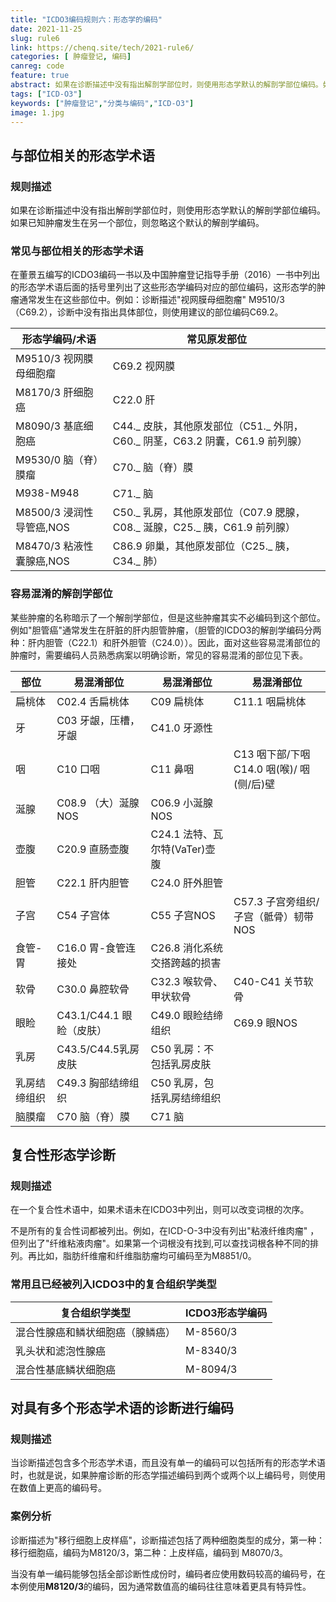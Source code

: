 ```yaml
---
title: "ICDO3编码规则六：形态学的编码"
date: 2021-11-25
slug: rule6
link: https://chenq.site/tech/2021-rule6/
categories: [ 肿瘤登记, 编码]
canreg: code
feature: true
abstract: 如果在诊断描述中没有指出解剖学部位时，则使用形态学默认的解剖学部位编码。如果已知肿瘤发生在另一个部位，则忽略这个默认的解剖学编码。
tags: ["ICD-O3"]
keywords: ["肿瘤登记","分类与编码","ICD-O3"]
image: 1.jpg
---
```



## 与部位相关的形态学术语

### 规则描述
如果在诊断描述中没有指出解剖学部位时，则使用形态学默认的解剖学部位编码。如果已知肿瘤发生在另一个部位，则忽略这个默认的解剖学编码。


### 常见与部位相关的形态学术语

在董景五编写的ICDO3编码一书以及中国肿瘤登记指导手册（2016）一书中列出的形态学术语后面的括号里列出了这些形态学编码对应的部位编码，这形态学的肿瘤通常发生在这些部位中。例如：诊断描述"视网膜母细胞瘤"
M9510/3（C69.2），诊断中没有指出具体部位，则使用建议的部位编码C69.2。

| 形态学编码/术语          | 常见原发部位                                                                    |
|--------------------------|---------------------------------------------------------------------------------|
| M9510/3 视网膜母细胞瘤   | C69.2 视网膜                                                                    |
| M8170/3 肝细胞癌         | C22.0 肝                                                                        |
| M8090/3 基底细胞癌       | C44.\_ 皮肤，其他原发部位（C51.\_ 外阴，C60.\_ 阴茎，C63.2 阴囊，C61.9 前列腺） |
| M9530/0 脑（脊）膜瘤     | C70.\_ 脑（脊）膜                                                               |
| M938-M948                | C71.\_ 脑                                                                       |
| M8500/3 浸润性导管癌,NOS | C50.\_ 乳房，其他原发部位（C07.9 腮腺，C08.\_ 涎腺，C25.\_ 胰，C61.9 前列腺）   |
| M8470/3 粘液性囊腺癌,NOS | C86.9 卵巢，其他原发部位（C25.\_ 胰，C34.\_ 肺）                                |

### 容易混淆的解剖学部位

某些肿瘤的名称暗示了一个解剖学部位，但是这些肿瘤其实不必编码到这个部位。例如"胆管癌"通常发生在肝脏的肝内胆管肿瘤，（胆管的ICDO3的解剖学编码分两种：肝内胆管（C22.1）和肝外胆管（C24.0））。因此，面对这些容易混淆部位的肿瘤时，需要编码人员熟悉病案以明确诊断，常见的容易混淆的部位见下表。

| 部位         | 易混淆部位                 | 易混淆部位                      | 易混淆部位                                  |
|--------------|--------------------------|-------------------------------|-------------------------------------------|
| 扁桃体       | C02.4 舌扁桃体           | C09 扁桃体                    | C11.1 咽扁桃体                            |
| 牙           | C03 牙龈，压槽，牙龈     | C41.0 牙源性                  |                                           |
| 咽           | C10 口咽                 | C11 鼻咽                      | C13 咽下部/下咽 C14.0 咽(喉)/ 咽(侧/后)壁 |
| 涎腺         | C08.9 （大）涎腺NOS      | C06.9 小涎腺NOS               |                                           |
| 壶腹         | C20.9 直肠壶腹           | C24.1 法特、瓦尔特(VaTer)壶腹 |                                           |
| 胆管         | C22.1 肝内胆管           | C24.0 肝外胆管                |                                           |
| 子宫         | C54 子宫体               | C55 子宫NOS                   | C57.3 子宫旁组织/子宫（骶骨）韧带NOS      |
| 食管-胃      | C16.0 胃-食管连接处      | C26.8 消化系统交搭跨越的损害  |                                           |
| 软骨         | C30.0 鼻腔软骨           | C32.3 喉软骨、甲状软骨        | C40-C41 关节软骨                          |
| 眼睑         | C43.1/C44.1 眼睑（皮肤） | C49.0 眼睑结缔组织            | C69.9 眼NOS                               |
| 乳房         | C43.5/C44.5乳房皮肤      | C50 乳房：不包括乳房皮肤      |                                           |
| 乳房结缔组织 | C49.3 胸部结缔组织       | C50 乳房，包括乳房结缔组织    |                                           |
| 脑膜瘤       | C70 脑（脊）膜           | C71 脑                        |                                           |

## 复合性形态学诊断

### 规则描述
在一个复合性术语中，如果术语未在ICDO3中列出，则可以改变词根的次序。

不是所有的复合性词都被列出。例如，在ICD-O-3中没有列出"粘液纤维肉瘤"
，但列出了"纤维粘液肉瘤"。如果第一个词根没有找到,可以查找词根各种不同的排列。再比如，脂肪纤维瘤和纤维脂肪瘤均可编码至为M8851/0。

### 常用且已经被列入ICDO3中的复合组织学类型

| 复合组织学类型                   | ICDO3形态学编码 |
|----------------------------------|-----------------|
| 混合性腺癌和鳞状细胞癌（腺鳞癌） | M-8560/3        |
| 乳头状和滤泡性腺癌               | M-8340/3        |
| 混合性基底鳞状细胞癌             | M-8094/3        |

## 对具有多个形态学术语的诊断进行编码

### 规则描述
当诊断描述包含多个形态学术语，而且没有单一的编码可以包括所有的形态学术语时，也就是说，如果肿瘤诊断的形态学描述编码到两个或两个以上编码号，则使用在数值上更高的编码号。

### 案例分析
诊断描述为"移行细胞上皮样癌"，诊断描述包括了两种细胞类型的成分，第一种：移行细胞癌，编码为M8120/3，第二种：上皮样癌，编码到
M8070/3。

当没有单一编码能够包括全部诊断性成份时，编码者应使用数码较高的编码号，在本例使用**M8120/3**的编码，因为通常数值高的编码往往意味着更具有特异性。

